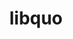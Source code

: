 ---
title: "libquo"
layout: cache
categories: [package, develop]
meta: {"versions": ["1.4"], "compilers": ["cce@=15.0.1", "gcc@=10.3.0", "gcc@=11.4.0", "gcc@=9.4.0", "oneapi@=2024.2.0"], "oss": ["rhel8", "sle_hpc15", "ubuntu20.04", "ubuntu22.04"], "platforms": ["linux"], "targets": ["neoverse_v1", "neoverse_v2", "ppc64le", "x86_64_v3", "x86_64_v4", "zen4"], "stacks": ["e4s", "e4s-cray-rhel", "e4s-cray-sles", "e4s-neoverse-v2", "e4s-neoverse_v1", "e4s-oneapi", "e4s-power", "root"], "num_specs": 57, "num_specs_by_stack": {"root": 57, "e4s-cray-rhel": 3, "e4s-cray-sles": 4, "e4s-power": 10, "e4s-neoverse_v1": 10, "e4s-neoverse-v2": 10, "e4s": 10, "e4s-oneapi": 10}}
spec_details: [{"hash": "pssq5pfpni5jfraz5xc3cxyddw3cno6v", "compiler": "cce@=15.0.1", "versions": ["1.4"], "os": "rhel8", "platform": "linux", "target": "zen4", "variants": ["build_system=autotools"], "stacks": ["root", "e4s-cray-rhel"], "size": "-", "tarball": "https://binaries.spack.io/develop/build_cache/linux-rhel8-zen4/cce-15.0.1/libquo-1.4/linux-rhel8-zen4-cce-15.0.1-libquo-1.4-pssq5pfpni5jfraz5xc3cxyddw3cno6v.spack"}, {"hash": "jfjjt6azm357yr45yzu63h4sc725vkis", "compiler": "cce@=15.0.1", "versions": ["1.4"], "os": "rhel8", "platform": "linux", "target": "zen4", "variants": ["build_system=autotools"], "stacks": ["root", "e4s-cray-rhel"], "size": "-", "tarball": "https://binaries.spack.io/develop/build_cache/linux-rhel8-zen4/cce-15.0.1/libquo-1.4/linux-rhel8-zen4-cce-15.0.1-libquo-1.4-jfjjt6azm357yr45yzu63h4sc725vkis.spack"}, {"hash": "e6k5egn3ec6jkcpsccippewdnfisxwt7", "compiler": "cce@=15.0.1", "versions": ["1.4"], "os": "rhel8", "platform": "linux", "target": "zen4", "variants": ["build_system=autotools"], "stacks": ["root", "e4s-cray-rhel"], "size": "-", "tarball": "https://binaries.spack.io/develop/build_cache/linux-rhel8-zen4/cce-15.0.1/libquo-1.4/linux-rhel8-zen4-cce-15.0.1-libquo-1.4-e6k5egn3ec6jkcpsccippewdnfisxwt7.spack"}, {"hash": "fl7uvo623qtnwihpflzzphodiulbb6yc", "compiler": "gcc@=10.3.0", "versions": ["1.4"], "os": "sle_hpc15", "platform": "linux", "target": "x86_64_v4", "variants": ["build_system=autotools"], "stacks": ["e4s-cray-sles", "root"], "size": "-", "tarball": "https://binaries.spack.io/develop/build_cache/linux-sle_hpc15-x86_64_v4/gcc-10.3.0/libquo-1.4/linux-sle_hpc15-x86_64_v4-gcc-10.3.0-libquo-1.4-fl7uvo623qtnwihpflzzphodiulbb6yc.spack"}, {"hash": "mmaijmb3vilpumfguz2gs35gjrxsf3nh", "compiler": "gcc@=10.3.0", "versions": ["1.4"], "os": "sle_hpc15", "platform": "linux", "target": "x86_64_v4", "variants": ["build_system=autotools"], "stacks": ["e4s-cray-sles", "root"], "size": "-", "tarball": "https://binaries.spack.io/develop/build_cache/linux-sle_hpc15-x86_64_v4/gcc-10.3.0/libquo-1.4/linux-sle_hpc15-x86_64_v4-gcc-10.3.0-libquo-1.4-mmaijmb3vilpumfguz2gs35gjrxsf3nh.spack"}, {"hash": "vadorb3wm2uz7yy6qpzyirc7myvxfql2", "compiler": "gcc@=10.3.0", "versions": ["1.4"], "os": "sle_hpc15", "platform": "linux", "target": "x86_64_v4", "variants": ["build_system=autotools"], "stacks": ["e4s-cray-sles", "root"], "size": "-", "tarball": "https://binaries.spack.io/develop/build_cache/linux-sle_hpc15-x86_64_v4/gcc-10.3.0/libquo-1.4/linux-sle_hpc15-x86_64_v4-gcc-10.3.0-libquo-1.4-vadorb3wm2uz7yy6qpzyirc7myvxfql2.spack"}, {"hash": "y56fd755xdzo7zrghr2bdjqtwdr4kji5", "compiler": "gcc@=10.3.0", "versions": ["1.4"], "os": "sle_hpc15", "platform": "linux", "target": "x86_64_v4", "variants": ["build_system=autotools"], "stacks": ["e4s-cray-sles", "root"], "size": "-", "tarball": "https://binaries.spack.io/develop/build_cache/linux-sle_hpc15-x86_64_v4/gcc-10.3.0/libquo-1.4/linux-sle_hpc15-x86_64_v4-gcc-10.3.0-libquo-1.4-y56fd755xdzo7zrghr2bdjqtwdr4kji5.spack"}, {"hash": "5wm3hi7ciuak5m3jirwbxneh7fhlmjed", "compiler": "gcc@=9.4.0", "versions": ["1.4"], "os": "ubuntu20.04", "platform": "linux", "target": "ppc64le", "variants": ["build_system=autotools"], "stacks": ["root", "e4s-power"], "size": "-", "tarball": "https://binaries.spack.io/develop/build_cache/linux-ubuntu20.04-ppc64le/gcc-9.4.0/libquo-1.4/linux-ubuntu20.04-ppc64le-gcc-9.4.0-libquo-1.4-5wm3hi7ciuak5m3jirwbxneh7fhlmjed.spack"}, {"hash": "6tslb5ciewcwc2cb4g436f3fihezgv6n", "compiler": "gcc@=9.4.0", "versions": ["1.4"], "os": "ubuntu20.04", "platform": "linux", "target": "ppc64le", "variants": ["build_system=autotools"], "stacks": ["root", "e4s-power"], "size": "-", "tarball": "https://binaries.spack.io/develop/build_cache/linux-ubuntu20.04-ppc64le/gcc-9.4.0/libquo-1.4/linux-ubuntu20.04-ppc64le-gcc-9.4.0-libquo-1.4-6tslb5ciewcwc2cb4g436f3fihezgv6n.spack"}, {"hash": "guml7x6wkxyp3f6mnkdbucstlohfyshe", "compiler": "gcc@=9.4.0", "versions": ["1.4"], "os": "ubuntu20.04", "platform": "linux", "target": "ppc64le", "variants": ["build_system=autotools"], "stacks": ["root", "e4s-power"], "size": "-", "tarball": "https://binaries.spack.io/develop/build_cache/linux-ubuntu20.04-ppc64le/gcc-9.4.0/libquo-1.4/linux-ubuntu20.04-ppc64le-gcc-9.4.0-libquo-1.4-guml7x6wkxyp3f6mnkdbucstlohfyshe.spack"}, {"hash": "nnfjg4d3yh2sdp2qr7q4pgiklngu2yut", "compiler": "gcc@=9.4.0", "versions": ["1.4"], "os": "ubuntu20.04", "platform": "linux", "target": "ppc64le", "variants": ["build_system=autotools"], "stacks": ["root", "e4s-power"], "size": "-", "tarball": "https://binaries.spack.io/develop/build_cache/linux-ubuntu20.04-ppc64le/gcc-9.4.0/libquo-1.4/linux-ubuntu20.04-ppc64le-gcc-9.4.0-libquo-1.4-nnfjg4d3yh2sdp2qr7q4pgiklngu2yut.spack"}, {"hash": "juzk5iq2sy2lwdhg3brr7jriybgwfc5g", "compiler": "gcc@=9.4.0", "versions": ["1.4"], "os": "ubuntu20.04", "platform": "linux", "target": "ppc64le", "variants": ["build_system=autotools"], "stacks": ["root", "e4s-power"], "size": "-", "tarball": "https://binaries.spack.io/develop/build_cache/linux-ubuntu20.04-ppc64le/gcc-9.4.0/libquo-1.4/linux-ubuntu20.04-ppc64le-gcc-9.4.0-libquo-1.4-juzk5iq2sy2lwdhg3brr7jriybgwfc5g.spack"}, {"hash": "xudauugbhzus75p2w2ivpdjkxbwysxqt", "compiler": "gcc@=9.4.0", "versions": ["1.4"], "os": "ubuntu20.04", "platform": "linux", "target": "ppc64le", "variants": ["build_system=autotools"], "stacks": ["root", "e4s-power"], "size": "-", "tarball": "https://binaries.spack.io/develop/build_cache/linux-ubuntu20.04-ppc64le/gcc-9.4.0/libquo-1.4/linux-ubuntu20.04-ppc64le-gcc-9.4.0-libquo-1.4-xudauugbhzus75p2w2ivpdjkxbwysxqt.spack"}, {"hash": "yp6b45mbdtwapfcvau3hq4xzva7d5qln", "compiler": "gcc@=9.4.0", "versions": ["1.4"], "os": "ubuntu20.04", "platform": "linux", "target": "ppc64le", "variants": ["build_system=autotools"], "stacks": ["root", "e4s-power"], "size": "-", "tarball": "https://binaries.spack.io/develop/build_cache/linux-ubuntu20.04-ppc64le/gcc-9.4.0/libquo-1.4/linux-ubuntu20.04-ppc64le-gcc-9.4.0-libquo-1.4-yp6b45mbdtwapfcvau3hq4xzva7d5qln.spack"}, {"hash": "wqsl3zsukvdca25krq5grqu7tdyggzoj", "compiler": "gcc@=9.4.0", "versions": ["1.4"], "os": "ubuntu20.04", "platform": "linux", "target": "ppc64le", "variants": ["build_system=autotools"], "stacks": ["root", "e4s-power"], "size": "-", "tarball": "https://binaries.spack.io/develop/build_cache/linux-ubuntu20.04-ppc64le/gcc-9.4.0/libquo-1.4/linux-ubuntu20.04-ppc64le-gcc-9.4.0-libquo-1.4-wqsl3zsukvdca25krq5grqu7tdyggzoj.spack"}, {"hash": "xkax7n5rekg73whluzwtnpetl7hgkavb", "compiler": "gcc@=9.4.0", "versions": ["1.4"], "os": "ubuntu20.04", "platform": "linux", "target": "ppc64le", "variants": ["build_system=autotools"], "stacks": ["root", "e4s-power"], "size": "-", "tarball": "https://binaries.spack.io/develop/build_cache/linux-ubuntu20.04-ppc64le/gcc-9.4.0/libquo-1.4/linux-ubuntu20.04-ppc64le-gcc-9.4.0-libquo-1.4-xkax7n5rekg73whluzwtnpetl7hgkavb.spack"}, {"hash": "rq62vyvjqum5w4yaqaxiv4vzvjfg4fbs", "compiler": "gcc@=9.4.0", "versions": ["1.4"], "os": "ubuntu20.04", "platform": "linux", "target": "ppc64le", "variants": ["build_system=autotools"], "stacks": ["root", "e4s-power"], "size": "-", "tarball": "https://binaries.spack.io/develop/build_cache/linux-ubuntu20.04-ppc64le/gcc-9.4.0/libquo-1.4/linux-ubuntu20.04-ppc64le-gcc-9.4.0-libquo-1.4-rq62vyvjqum5w4yaqaxiv4vzvjfg4fbs.spack"}, {"hash": "6jdfxii2ezinfik4sql2icci2npohzqb", "compiler": "gcc@=11.4.0", "versions": ["1.4"], "os": "ubuntu22.04", "platform": "linux", "target": "neoverse_v1", "variants": ["build_system=autotools"], "stacks": ["e4s-neoverse_v1", "root"], "size": "-", "tarball": "https://binaries.spack.io/develop/build_cache/linux-ubuntu22.04-neoverse_v1/gcc-11.4.0/libquo-1.4/linux-ubuntu22.04-neoverse_v1-gcc-11.4.0-libquo-1.4-6jdfxii2ezinfik4sql2icci2npohzqb.spack"}, {"hash": "fu65qnpsbtdswzgfxbe4ouoayianl5n6", "compiler": "gcc@=11.4.0", "versions": ["1.4"], "os": "ubuntu22.04", "platform": "linux", "target": "neoverse_v1", "variants": ["build_system=autotools"], "stacks": ["e4s-neoverse_v1", "root"], "size": "-", "tarball": "https://binaries.spack.io/develop/build_cache/linux-ubuntu22.04-neoverse_v1/gcc-11.4.0/libquo-1.4/linux-ubuntu22.04-neoverse_v1-gcc-11.4.0-libquo-1.4-fu65qnpsbtdswzgfxbe4ouoayianl5n6.spack"}, {"hash": "ffel3w423o7zazd732p2irsindsadujo", "compiler": "gcc@=11.4.0", "versions": ["1.4"], "os": "ubuntu22.04", "platform": "linux", "target": "neoverse_v1", "variants": ["build_system=autotools"], "stacks": ["e4s-neoverse_v1", "root"], "size": "-", "tarball": "https://binaries.spack.io/develop/build_cache/linux-ubuntu22.04-neoverse_v1/gcc-11.4.0/libquo-1.4/linux-ubuntu22.04-neoverse_v1-gcc-11.4.0-libquo-1.4-ffel3w423o7zazd732p2irsindsadujo.spack"}, {"hash": "ltppolcn2avm4lcpksx6wh5ehpwfldhx", "compiler": "gcc@=11.4.0", "versions": ["1.4"], "os": "ubuntu22.04", "platform": "linux", "target": "neoverse_v1", "variants": ["build_system=autotools"], "stacks": ["e4s-neoverse_v1", "root"], "size": "-", "tarball": "https://binaries.spack.io/develop/build_cache/linux-ubuntu22.04-neoverse_v1/gcc-11.4.0/libquo-1.4/linux-ubuntu22.04-neoverse_v1-gcc-11.4.0-libquo-1.4-ltppolcn2avm4lcpksx6wh5ehpwfldhx.spack"}, {"hash": "qxi675xnwydsxbixxnssogvjuyda7trk", "compiler": "gcc@=11.4.0", "versions": ["1.4"], "os": "ubuntu22.04", "platform": "linux", "target": "neoverse_v1", "variants": ["build_system=autotools"], "stacks": ["e4s-neoverse_v1", "root"], "size": "-", "tarball": "https://binaries.spack.io/develop/build_cache/linux-ubuntu22.04-neoverse_v1/gcc-11.4.0/libquo-1.4/linux-ubuntu22.04-neoverse_v1-gcc-11.4.0-libquo-1.4-qxi675xnwydsxbixxnssogvjuyda7trk.spack"}, {"hash": "wlvdwqgtqux2ezu2o77uybeq4vqvlefw", "compiler": "gcc@=11.4.0", "versions": ["1.4"], "os": "ubuntu22.04", "platform": "linux", "target": "neoverse_v1", "variants": ["build_system=autotools"], "stacks": ["e4s-neoverse_v1", "root"], "size": "-", "tarball": "https://binaries.spack.io/develop/build_cache/linux-ubuntu22.04-neoverse_v1/gcc-11.4.0/libquo-1.4/linux-ubuntu22.04-neoverse_v1-gcc-11.4.0-libquo-1.4-wlvdwqgtqux2ezu2o77uybeq4vqvlefw.spack"}, {"hash": "z6vvqbyof53coeh7tq6hhbxosuickhf6", "compiler": "gcc@=11.4.0", "versions": ["1.4"], "os": "ubuntu22.04", "platform": "linux", "target": "neoverse_v1", "variants": ["build_system=autotools"], "stacks": ["e4s-neoverse_v1", "root"], "size": "-", "tarball": "https://binaries.spack.io/develop/build_cache/linux-ubuntu22.04-neoverse_v1/gcc-11.4.0/libquo-1.4/linux-ubuntu22.04-neoverse_v1-gcc-11.4.0-libquo-1.4-z6vvqbyof53coeh7tq6hhbxosuickhf6.spack"}, {"hash": "lafc2x7ifsndz5vjlgvh3ld6lshggbvy", "compiler": "gcc@=11.4.0", "versions": ["1.4"], "os": "ubuntu22.04", "platform": "linux", "target": "neoverse_v1", "variants": ["build_system=autotools"], "stacks": ["e4s-neoverse_v1", "root"], "size": "-", "tarball": "https://binaries.spack.io/develop/build_cache/linux-ubuntu22.04-neoverse_v1/gcc-11.4.0/libquo-1.4/linux-ubuntu22.04-neoverse_v1-gcc-11.4.0-libquo-1.4-lafc2x7ifsndz5vjlgvh3ld6lshggbvy.spack"}, {"hash": "xyksrzi2h5pf4mld2gydzp6jurgpgpb2", "compiler": "gcc@=11.4.0", "versions": ["1.4"], "os": "ubuntu22.04", "platform": "linux", "target": "neoverse_v1", "variants": ["build_system=autotools"], "stacks": ["e4s-neoverse_v1", "root"], "size": "-", "tarball": "https://binaries.spack.io/develop/build_cache/linux-ubuntu22.04-neoverse_v1/gcc-11.4.0/libquo-1.4/linux-ubuntu22.04-neoverse_v1-gcc-11.4.0-libquo-1.4-xyksrzi2h5pf4mld2gydzp6jurgpgpb2.spack"}, {"hash": "hrpf3c6pmu4fo5flao3uupgywz66l2qw", "compiler": "gcc@=11.4.0", "versions": ["1.4"], "os": "ubuntu22.04", "platform": "linux", "target": "neoverse_v1", "variants": ["build_system=autotools"], "stacks": ["e4s-neoverse_v1", "root"], "size": "-", "tarball": "https://binaries.spack.io/develop/build_cache/linux-ubuntu22.04-neoverse_v1/gcc-11.4.0/libquo-1.4/linux-ubuntu22.04-neoverse_v1-gcc-11.4.0-libquo-1.4-hrpf3c6pmu4fo5flao3uupgywz66l2qw.spack"}, {"hash": "7cktujls2gdiiabc4i5nxk4ao7x7wzwb", "compiler": "gcc@=11.4.0", "versions": ["1.4"], "os": "ubuntu22.04", "platform": "linux", "target": "neoverse_v2", "variants": ["build_system=autotools"], "stacks": ["e4s-neoverse-v2", "root"], "size": "-", "tarball": "https://binaries.spack.io/develop/build_cache/linux-ubuntu22.04-neoverse_v2/gcc-11.4.0/libquo-1.4/linux-ubuntu22.04-neoverse_v2-gcc-11.4.0-libquo-1.4-7cktujls2gdiiabc4i5nxk4ao7x7wzwb.spack"}, {"hash": "5njvam4o64m6276p7ruf2wkucayn6ucf", "compiler": "gcc@=11.4.0", "versions": ["1.4"], "os": "ubuntu22.04", "platform": "linux", "target": "neoverse_v2", "variants": ["build_system=autotools"], "stacks": ["e4s-neoverse-v2", "root"], "size": "-", "tarball": "https://binaries.spack.io/develop/build_cache/linux-ubuntu22.04-neoverse_v2/gcc-11.4.0/libquo-1.4/linux-ubuntu22.04-neoverse_v2-gcc-11.4.0-libquo-1.4-5njvam4o64m6276p7ruf2wkucayn6ucf.spack"}, {"hash": "sozsps4p2ta3qozg3sdua3ckrbcu47lx", "compiler": "gcc@=11.4.0", "versions": ["1.4"], "os": "ubuntu22.04", "platform": "linux", "target": "neoverse_v2", "variants": ["build_system=autotools"], "stacks": ["e4s-neoverse-v2", "root"], "size": "-", "tarball": "https://binaries.spack.io/develop/build_cache/linux-ubuntu22.04-neoverse_v2/gcc-11.4.0/libquo-1.4/linux-ubuntu22.04-neoverse_v2-gcc-11.4.0-libquo-1.4-sozsps4p2ta3qozg3sdua3ckrbcu47lx.spack"}, {"hash": "dbu5diofyjqfnjbiczolveu2mge6tbfc", "compiler": "gcc@=11.4.0", "versions": ["1.4"], "os": "ubuntu22.04", "platform": "linux", "target": "neoverse_v2", "variants": ["build_system=autotools"], "stacks": ["e4s-neoverse-v2", "root"], "size": "-", "tarball": "https://binaries.spack.io/develop/build_cache/linux-ubuntu22.04-neoverse_v2/gcc-11.4.0/libquo-1.4/linux-ubuntu22.04-neoverse_v2-gcc-11.4.0-libquo-1.4-dbu5diofyjqfnjbiczolveu2mge6tbfc.spack"}, {"hash": "uayunhxg7ej6jowk6vjqjjognckqepkc", "compiler": "gcc@=11.4.0", "versions": ["1.4"], "os": "ubuntu22.04", "platform": "linux", "target": "neoverse_v2", "variants": ["build_system=autotools"], "stacks": ["e4s-neoverse-v2", "root"], "size": "-", "tarball": "https://binaries.spack.io/develop/build_cache/linux-ubuntu22.04-neoverse_v2/gcc-11.4.0/libquo-1.4/linux-ubuntu22.04-neoverse_v2-gcc-11.4.0-libquo-1.4-uayunhxg7ej6jowk6vjqjjognckqepkc.spack"}, {"hash": "sfvc74oiosfkut6cl35odjtb33mhsrtf", "compiler": "gcc@=11.4.0", "versions": ["1.4"], "os": "ubuntu22.04", "platform": "linux", "target": "neoverse_v2", "variants": ["build_system=autotools"], "stacks": ["e4s-neoverse-v2", "root"], "size": "-", "tarball": "https://binaries.spack.io/develop/build_cache/linux-ubuntu22.04-neoverse_v2/gcc-11.4.0/libquo-1.4/linux-ubuntu22.04-neoverse_v2-gcc-11.4.0-libquo-1.4-sfvc74oiosfkut6cl35odjtb33mhsrtf.spack"}, {"hash": "eziybbwztipzxkvox4tdoroxcs4jkya7", "compiler": "gcc@=11.4.0", "versions": ["1.4"], "os": "ubuntu22.04", "platform": "linux", "target": "neoverse_v2", "variants": ["build_system=autotools"], "stacks": ["e4s-neoverse-v2", "root"], "size": "-", "tarball": "https://binaries.spack.io/develop/build_cache/linux-ubuntu22.04-neoverse_v2/gcc-11.4.0/libquo-1.4/linux-ubuntu22.04-neoverse_v2-gcc-11.4.0-libquo-1.4-eziybbwztipzxkvox4tdoroxcs4jkya7.spack"}, {"hash": "mofgs6dapjhuqyr5p6hdwibczzwhafh4", "compiler": "gcc@=11.4.0", "versions": ["1.4"], "os": "ubuntu22.04", "platform": "linux", "target": "neoverse_v2", "variants": ["build_system=autotools"], "stacks": ["e4s-neoverse-v2", "root"], "size": "-", "tarball": "https://binaries.spack.io/develop/build_cache/linux-ubuntu22.04-neoverse_v2/gcc-11.4.0/libquo-1.4/linux-ubuntu22.04-neoverse_v2-gcc-11.4.0-libquo-1.4-mofgs6dapjhuqyr5p6hdwibczzwhafh4.spack"}, {"hash": "e3o3yonvvs63va4fg66wzv4744bnjg6g", "compiler": "gcc@=11.4.0", "versions": ["1.4"], "os": "ubuntu22.04", "platform": "linux", "target": "neoverse_v2", "variants": ["build_system=autotools"], "stacks": ["e4s-neoverse-v2", "root"], "size": "-", "tarball": "https://binaries.spack.io/develop/build_cache/linux-ubuntu22.04-neoverse_v2/gcc-11.4.0/libquo-1.4/linux-ubuntu22.04-neoverse_v2-gcc-11.4.0-libquo-1.4-e3o3yonvvs63va4fg66wzv4744bnjg6g.spack"}, {"hash": "x2ojen7i6vjlkwftgmq7nr6s34rjkz63", "compiler": "gcc@=11.4.0", "versions": ["1.4"], "os": "ubuntu22.04", "platform": "linux", "target": "neoverse_v2", "variants": ["build_system=autotools"], "stacks": ["e4s-neoverse-v2", "root"], "size": "-", "tarball": "https://binaries.spack.io/develop/build_cache/linux-ubuntu22.04-neoverse_v2/gcc-11.4.0/libquo-1.4/linux-ubuntu22.04-neoverse_v2-gcc-11.4.0-libquo-1.4-x2ojen7i6vjlkwftgmq7nr6s34rjkz63.spack"}, {"hash": "j2dveoiehrzcy4dwp53hbrxwrii7scx6", "compiler": "gcc@=11.4.0", "versions": ["1.4"], "os": "ubuntu22.04", "platform": "linux", "target": "x86_64_v3", "variants": ["build_system=autotools"], "stacks": ["root", "e4s"], "size": "-", "tarball": "https://binaries.spack.io/develop/build_cache/linux-ubuntu22.04-x86_64_v3/gcc-11.4.0/libquo-1.4/linux-ubuntu22.04-x86_64_v3-gcc-11.4.0-libquo-1.4-j2dveoiehrzcy4dwp53hbrxwrii7scx6.spack"}, {"hash": "eflpimzowc674tvfxbono4kbiwmcr2bc", "compiler": "gcc@=11.4.0", "versions": ["1.4"], "os": "ubuntu22.04", "platform": "linux", "target": "x86_64_v3", "variants": ["build_system=autotools"], "stacks": ["root", "e4s"], "size": "-", "tarball": "https://binaries.spack.io/develop/build_cache/linux-ubuntu22.04-x86_64_v3/gcc-11.4.0/libquo-1.4/linux-ubuntu22.04-x86_64_v3-gcc-11.4.0-libquo-1.4-eflpimzowc674tvfxbono4kbiwmcr2bc.spack"}, {"hash": "i7m7e2qxwe3xct37ppmnvanv3rpavclu", "compiler": "gcc@=11.4.0", "versions": ["1.4"], "os": "ubuntu22.04", "platform": "linux", "target": "x86_64_v3", "variants": ["build_system=autotools"], "stacks": ["root", "e4s"], "size": "-", "tarball": "https://binaries.spack.io/develop/build_cache/linux-ubuntu22.04-x86_64_v3/gcc-11.4.0/libquo-1.4/linux-ubuntu22.04-x86_64_v3-gcc-11.4.0-libquo-1.4-i7m7e2qxwe3xct37ppmnvanv3rpavclu.spack"}, {"hash": "373lkeykpoixaritvcnr5q7jnvqc4nkq", "compiler": "gcc@=11.4.0", "versions": ["1.4"], "os": "ubuntu22.04", "platform": "linux", "target": "x86_64_v3", "variants": ["build_system=autotools"], "stacks": ["root", "e4s"], "size": "-", "tarball": "https://binaries.spack.io/develop/build_cache/linux-ubuntu22.04-x86_64_v3/gcc-11.4.0/libquo-1.4/linux-ubuntu22.04-x86_64_v3-gcc-11.4.0-libquo-1.4-373lkeykpoixaritvcnr5q7jnvqc4nkq.spack"}, {"hash": "gcw3kxb64a5span3ew5ehaos3hyx4hj6", "compiler": "gcc@=11.4.0", "versions": ["1.4"], "os": "ubuntu22.04", "platform": "linux", "target": "x86_64_v3", "variants": ["build_system=autotools"], "stacks": ["root", "e4s"], "size": "-", "tarball": "https://binaries.spack.io/develop/build_cache/linux-ubuntu22.04-x86_64_v3/gcc-11.4.0/libquo-1.4/linux-ubuntu22.04-x86_64_v3-gcc-11.4.0-libquo-1.4-gcw3kxb64a5span3ew5ehaos3hyx4hj6.spack"}, {"hash": "e72inu7dnxsouzmuoiersq4m5qfoblwi", "compiler": "gcc@=11.4.0", "versions": ["1.4"], "os": "ubuntu22.04", "platform": "linux", "target": "x86_64_v3", "variants": ["build_system=autotools"], "stacks": ["root", "e4s"], "size": "-", "tarball": "https://binaries.spack.io/develop/build_cache/linux-ubuntu22.04-x86_64_v3/gcc-11.4.0/libquo-1.4/linux-ubuntu22.04-x86_64_v3-gcc-11.4.0-libquo-1.4-e72inu7dnxsouzmuoiersq4m5qfoblwi.spack"}, {"hash": "ebyx5sj52uaqblvacxmkzdak6gi3fvoh", "compiler": "gcc@=11.4.0", "versions": ["1.4"], "os": "ubuntu22.04", "platform": "linux", "target": "x86_64_v3", "variants": ["build_system=autotools"], "stacks": ["root", "e4s"], "size": "-", "tarball": "https://binaries.spack.io/develop/build_cache/linux-ubuntu22.04-x86_64_v3/gcc-11.4.0/libquo-1.4/linux-ubuntu22.04-x86_64_v3-gcc-11.4.0-libquo-1.4-ebyx5sj52uaqblvacxmkzdak6gi3fvoh.spack"}, {"hash": "stii2qhzqoeiumkbx5tkgcqdnyemoixd", "compiler": "gcc@=11.4.0", "versions": ["1.4"], "os": "ubuntu22.04", "platform": "linux", "target": "x86_64_v3", "variants": ["build_system=autotools"], "stacks": ["root", "e4s"], "size": "-", "tarball": "https://binaries.spack.io/develop/build_cache/linux-ubuntu22.04-x86_64_v3/gcc-11.4.0/libquo-1.4/linux-ubuntu22.04-x86_64_v3-gcc-11.4.0-libquo-1.4-stii2qhzqoeiumkbx5tkgcqdnyemoixd.spack"}, {"hash": "nmv3qrv6vv5gbmw6lopboncoibtll2vu", "compiler": "gcc@=11.4.0", "versions": ["1.4"], "os": "ubuntu22.04", "platform": "linux", "target": "x86_64_v3", "variants": ["build_system=autotools"], "stacks": ["root", "e4s"], "size": "-", "tarball": "https://binaries.spack.io/develop/build_cache/linux-ubuntu22.04-x86_64_v3/gcc-11.4.0/libquo-1.4/linux-ubuntu22.04-x86_64_v3-gcc-11.4.0-libquo-1.4-nmv3qrv6vv5gbmw6lopboncoibtll2vu.spack"}, {"hash": "vn7z63q6cbtoojlkxecgtbfta2sp7zzl", "compiler": "gcc@=11.4.0", "versions": ["1.4"], "os": "ubuntu22.04", "platform": "linux", "target": "x86_64_v3", "variants": ["build_system=autotools"], "stacks": ["root", "e4s"], "size": "-", "tarball": "https://binaries.spack.io/develop/build_cache/linux-ubuntu22.04-x86_64_v3/gcc-11.4.0/libquo-1.4/linux-ubuntu22.04-x86_64_v3-gcc-11.4.0-libquo-1.4-vn7z63q6cbtoojlkxecgtbfta2sp7zzl.spack"}, {"hash": "crzza3qz5o7jou6lg7bvpbb7u2cafmm2", "compiler": "oneapi@=2024.2.0", "versions": ["1.4"], "os": "ubuntu22.04", "platform": "linux", "target": "x86_64_v3", "variants": ["build_system=autotools"], "stacks": ["root", "e4s-oneapi"], "size": "-", "tarball": "https://binaries.spack.io/develop/build_cache/linux-ubuntu22.04-x86_64_v3/oneapi-2024.2.0/libquo-1.4/linux-ubuntu22.04-x86_64_v3-oneapi-2024.2.0-libquo-1.4-crzza3qz5o7jou6lg7bvpbb7u2cafmm2.spack"}, {"hash": "khu33ozgs2grz2va5gorajbi3tqtc325", "compiler": "oneapi@=2024.2.0", "versions": ["1.4"], "os": "ubuntu22.04", "platform": "linux", "target": "x86_64_v3", "variants": ["build_system=autotools"], "stacks": ["root", "e4s-oneapi"], "size": "-", "tarball": "https://binaries.spack.io/develop/build_cache/linux-ubuntu22.04-x86_64_v3/oneapi-2024.2.0/libquo-1.4/linux-ubuntu22.04-x86_64_v3-oneapi-2024.2.0-libquo-1.4-khu33ozgs2grz2va5gorajbi3tqtc325.spack"}, {"hash": "suyqcxrwqqkxr7mypmwewlpiegzdxln6", "compiler": "oneapi@=2024.2.0", "versions": ["1.4"], "os": "ubuntu22.04", "platform": "linux", "target": "x86_64_v3", "variants": ["build_system=autotools"], "stacks": ["root", "e4s-oneapi"], "size": "-", "tarball": "https://binaries.spack.io/develop/build_cache/linux-ubuntu22.04-x86_64_v3/oneapi-2024.2.0/libquo-1.4/linux-ubuntu22.04-x86_64_v3-oneapi-2024.2.0-libquo-1.4-suyqcxrwqqkxr7mypmwewlpiegzdxln6.spack"}, {"hash": "yvhj6woxpj6533mmaxfumkhr744p7ytg", "compiler": "oneapi@=2024.2.0", "versions": ["1.4"], "os": "ubuntu22.04", "platform": "linux", "target": "x86_64_v3", "variants": ["build_system=autotools"], "stacks": ["root", "e4s-oneapi"], "size": "-", "tarball": "https://binaries.spack.io/develop/build_cache/linux-ubuntu22.04-x86_64_v3/oneapi-2024.2.0/libquo-1.4/linux-ubuntu22.04-x86_64_v3-oneapi-2024.2.0-libquo-1.4-yvhj6woxpj6533mmaxfumkhr744p7ytg.spack"}, {"hash": "5ls27gvbq4q4sue7k2nolaszygxopujg", "compiler": "oneapi@=2024.2.0", "versions": ["1.4"], "os": "ubuntu22.04", "platform": "linux", "target": "x86_64_v3", "variants": ["build_system=autotools"], "stacks": ["root", "e4s-oneapi"], "size": "-", "tarball": "https://binaries.spack.io/develop/build_cache/linux-ubuntu22.04-x86_64_v3/oneapi-2024.2.0/libquo-1.4/linux-ubuntu22.04-x86_64_v3-oneapi-2024.2.0-libquo-1.4-5ls27gvbq4q4sue7k2nolaszygxopujg.spack"}, {"hash": "vqispmhhvb44m5liukcuynnxux5niuuh", "compiler": "oneapi@=2024.2.0", "versions": ["1.4"], "os": "ubuntu22.04", "platform": "linux", "target": "x86_64_v3", "variants": ["build_system=autotools"], "stacks": ["root", "e4s-oneapi"], "size": "-", "tarball": "https://binaries.spack.io/develop/build_cache/linux-ubuntu22.04-x86_64_v3/oneapi-2024.2.0/libquo-1.4/linux-ubuntu22.04-x86_64_v3-oneapi-2024.2.0-libquo-1.4-vqispmhhvb44m5liukcuynnxux5niuuh.spack"}, {"hash": "hhjtryn27tz63j2nzdjduqi2jmw2toey", "compiler": "oneapi@=2024.2.0", "versions": ["1.4"], "os": "ubuntu22.04", "platform": "linux", "target": "x86_64_v3", "variants": ["build_system=autotools"], "stacks": ["root", "e4s-oneapi"], "size": "-", "tarball": "https://binaries.spack.io/develop/build_cache/linux-ubuntu22.04-x86_64_v3/oneapi-2024.2.0/libquo-1.4/linux-ubuntu22.04-x86_64_v3-oneapi-2024.2.0-libquo-1.4-hhjtryn27tz63j2nzdjduqi2jmw2toey.spack"}, {"hash": "6yacnwkwbl73guermqfnyau3tedgicsn", "compiler": "oneapi@=2024.2.0", "versions": ["1.4"], "os": "ubuntu22.04", "platform": "linux", "target": "x86_64_v3", "variants": ["build_system=autotools"], "stacks": ["root", "e4s-oneapi"], "size": "-", "tarball": "https://binaries.spack.io/develop/build_cache/linux-ubuntu22.04-x86_64_v3/oneapi-2024.2.0/libquo-1.4/linux-ubuntu22.04-x86_64_v3-oneapi-2024.2.0-libquo-1.4-6yacnwkwbl73guermqfnyau3tedgicsn.spack"}, {"hash": "5xqwyxvnh2y5wnhpohv53rprurxps37q", "compiler": "oneapi@=2024.2.0", "versions": ["1.4"], "os": "ubuntu22.04", "platform": "linux", "target": "x86_64_v3", "variants": ["build_system=autotools"], "stacks": ["root", "e4s-oneapi"], "size": "-", "tarball": "https://binaries.spack.io/develop/build_cache/linux-ubuntu22.04-x86_64_v3/oneapi-2024.2.0/libquo-1.4/linux-ubuntu22.04-x86_64_v3-oneapi-2024.2.0-libquo-1.4-5xqwyxvnh2y5wnhpohv53rprurxps37q.spack"}, {"hash": "ilw3oeutfml4ygnyhganckabtibok456", "compiler": "oneapi@=2024.2.0", "versions": ["1.4"], "os": "ubuntu22.04", "platform": "linux", "target": "x86_64_v3", "variants": ["build_system=autotools"], "stacks": ["root", "e4s-oneapi"], "size": "-", "tarball": "https://binaries.spack.io/develop/build_cache/linux-ubuntu22.04-x86_64_v3/oneapi-2024.2.0/libquo-1.4/linux-ubuntu22.04-x86_64_v3-oneapi-2024.2.0-libquo-1.4-ilw3oeutfml4ygnyhganckabtibok456.spack"}]
---